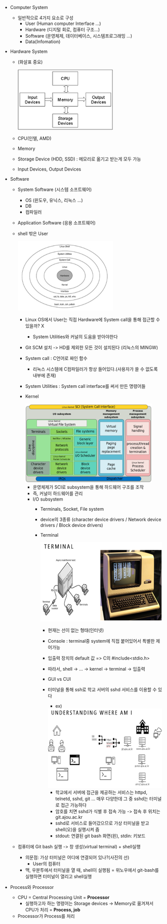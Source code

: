 - Computer System
    - 일반적으로 4가지 요소로 구성
        - User (Human computer Interface ...)
        - Hardware (디지털 회로, 컴퓨터 구조...)
        - Software (운영체제, 데이터베이스, 시스템프로그래밍 ...)
        - Data(Infomation)

- Hardware System 
    - (화살표 중요)

        <img src="./img/HW_img.png" alt="HW" width="300" height="190">

    - CPU(인텔, AMD)
    - Memory
    - Storage Device (HDD, SSD) : 메모리로 옮기고 받는게 모두 가능
    - Input Devices, Output Devices

- Software
    - System Software (시스템 소프트웨어)
        - OS (윈도우, 유닉스, 리눅스 ...)
        - DB
        - 컴파일러
    - Application Software (응용 소프트웨어)    
    - shell 밖은 User
        
        <img src="./img/SW_img.png" alt="SW" width="300" height="220">

        - Linux OS에서 User는 직접 Hardware에 System call을 통해 접근할 수 있을까? X
            - System Utilities와 커널의 도움을 받아야한다
        - Git SCM 설치 -> HD를 제외한 모든 것이 설치된다 (리눅스의 MINGW)
        - System call : C언어로 짜인 함수
            - 리눅스 시스템에 C컴파일러가 항상 들어있다.(사용자가 쓸 수 없도록 내부에 존재)
        - System Utilities : System call interface를 써서 만든 명령어들
        - Kernel

            <img src="./img/Kernel_img.png" alt="kernel" width="400" height="250">

            - 운영체제가 SCI로 subsystem을 통해 하드웨어 구조를 조작
            - 즉, 커널이 하드웨어를 관리
            - I/O subsystem
                - Terminals, Socket, File system
                - device의 3종류 (character device drivers / Network device drivers / Block device drivers)   
                - Terminal

                    <img src="./img/Terminal_img.png" alt="kernel" width="500" height="250">

                    - 현재는 선이 없는 형태(인터넷)
                    - Console :  terminal중 system에 직접 붙어있어서 특별한 제어가능
                    - 입출력 장치의 default 값 => C의 #include<stdio.h>
                    - 따라서, shell -> ... -> kernel -> terminal -> 입출력
                    - GUI vs CUI
                    - 터미널을 통해 ssh로 학교 서버의 sshd 서비스를 이용할 수 있다

                        - ex)
                        <img src="./img/Location_img.png" alt="kernel" width="500" height="250">

                        - 학교에서 서버에 접근을 제공하는 서비스는 httpd, telnetd, sshd, git ... 매우 다양한데 그 중 sshd는 터미널로 접근 가능하다
                        - 암호를 치면 sshd가 식별 후 접속 가능 -> 접속 후 위치는 git.ajou.ac.kr
                        - sshd로 서비스로 들어갔으므로 가상 터미널을 받고 shell(오)을 실행시켜 줌 
                        - stdout: 연결된 git bash 화면(왼), stdin: 키보드
    
    - 컴퓨터에 Git bash 실행 -> 창 생성(virtual terminal) + shell실행
        - 의문점: 가상 터미널은 어디에 연결되어 있나?(사진의 선)
            - User의 컴퓨터 
        - 맥, 우분투에서 터미널을 열 때, shell이 실행됨 = 위노우에서 git-bash를 실행하면 터미널이 열리고 shell실행

- Process와 Processor   
    - CPU = Central Processing Unit = **Processor**
        - 실행하고자 하는 명령어는 Storage devices -> Memory로 옮겨져서 CPU가 처리 = **Process, job**
    - Processor가 Process를 처리    